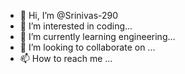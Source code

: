 - 👋 Hi, I’m @Srinivas-290
- 👀 I’m interested in coding...
- 🌱 I’m currently learning engineering...
- 💞️ I’m looking to collaborate on ...
- 📫 How to reach me ...

<!---
Srinivas-290/Srinivas-290 is a ✨ special ✨ repository because its `README.md` (this file) appears on your GitHub profile.
You can click the Preview link to take a look at your changes.
--->

